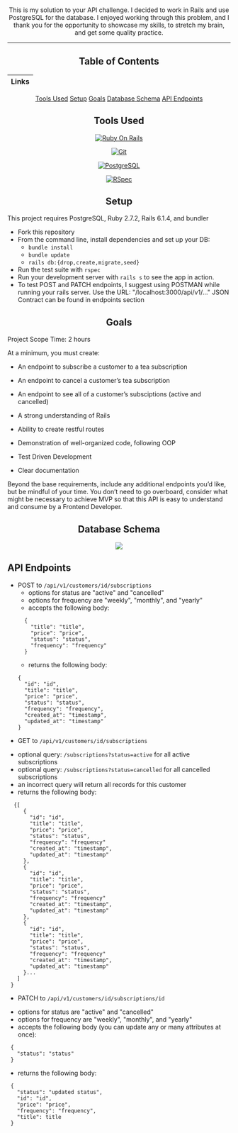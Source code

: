 <div align="center">

<br>

  This is my solution to your API challenge. I decided to work in Rails and use PostgreSQL for the database. I enjoyed working through this problem, and I thank you for the opportunity to showcase my skills, to stretch my brain, and get some quality practice.

---

## Table of Contents
|Links
|--- |
[Tools Used](#tools-used)
[Setup](#setup)
[Goals](#goals)
[Database Schema](#database-schema)
[API Endpoints](#api-endpoints)


## Tools Used

[<img alt="Ruby On Rails" src="https://img.shields.io/badge/RubyOnRails-flat--square?logo=ruby-on-rails&style=for-the-badge&color=black"/>](https://rubyonrails.org/)

[<img alt="Git" src="https://img.shields.io/badge/Git-flat--square?logo=git&style=for-the-badge&color=black"/>](https://git-scm.com/book/en/v2/Getting-Started-First-Time-Git-Setup)

[<img alt="PostgreSQL" src ="https://img.shields.io/badge/Postgres-flat--square?logo=postgres&style=for-the-badge&color=black"/>](https://www.postgresql.org/)

[<img alt="RSpec" src ="https://img.shields.io/badge/RSpec-flat--square?logo=rspec&style=for-the-badge&color=black"/>](https://github.com/rspec/rspec-rails)

</div>

<div align="center">

## Setup

</div>


  This project requires PostgreSQL, Ruby 2.7.2, Rails 6.1.4, and bundler

  * Fork this repository
  * From the command line, install dependencies and set up your DB:
      * `bundle install`
      * `bundle update`
      * `rails db:{drop,create,migrate,seed}`
  * Run the test suite with `rspec`
  * Run your development server with `rails s` to see the app in action.
  * To test POST and PATCH endpoints, I suggest using POSTMAN while running your rails server. Use the URL: "/localhost:3000/api/v1/..." JSON Contract can be found in endpoints section


<div align="center">

## Goals

</div>

 Project Scope Time: 2 hours

 At a minimum, you must create:

- An endpoint to subscribe a customer to a tea subscription
- An endpoint to cancel a customer’s tea subscription
- An endpoint to see all of a customer’s subsciptions (active and cancelled)


- A strong understanding of Rails
- Ability to create restful routes
- Demonstration of well-organized code, following OOP
- Test Driven Development
- Clear documentation

Beyond the base requirements, include any additional endpoints you’d like, but be mindful of your time. You don’t need to go overboard, consider what might be necessary to achieve MVP so that this API is easy to understand and consume by a Frontend Developer.

<div align="center">

## Database Schema

<img src="https://user-images.githubusercontent.com/78382113/149171119-b9007b28-704e-495a-be79-9075ef30a3b8.png">

</div>


## API Endpoints

<div align="left">

* POST to `/api/v1/customers/id/subscriptions`
  - options for status are "active" and "cancelled"
  - options for frequency are "weekly", "monthly", and "yearly"
  - accepts the following body:
  ```
    {
      "title": "title",
      "price": "price",
      "status": "status",
      "frequency": "frequency"
    }
  ```
  - returns the following body:
  ```
  {
    "id": "id",
    "title": "title",
    "price": "price",
    "status": "status",
    "frequency": "frequency",
    "created_at": "timestamp",
    "updated_at": "timestamp"
  }
  ```
* GET to `/api/v1/customers/id/subscriptions`
 - optional query: `/subscriptions?status=active` for all active subscriptions
 - optional query: `/subscriptions?status=cancelled` for all cancelled subscriptions
 - an incorrect query will return all records for this customer
 - returns the following body:
 ```
   {[
      {
        "id": "id",
        "title": "title",
        "price": "price",
        "status": "status",
        "frequency": "frequency"
        "created_at": "timestamp",
        "updated_at": "timestamp"
      },
      {
        "id": "id",
        "title": "title",
        "price": "price",
        "status": "status",
        "frequency": "frequency"
        "created_at": "timestamp",
        "updated_at": "timestamp"
      },
      {
        "id": "id",
        "title": "title",
        "price": "price",
        "status": "status",
        "frequency": "frequency"
        "created_at": "timestamp",
        "updated_at": "timestamp"
      }...
    ]
  }
 ```

 * PATCH to `/api/v1/customers/id/subscriptions/id`
 - options for status are "active" and "cancelled"
 - options for frequency are "weekly", "monthly", and "yearly"
 - accepts the following body (you can update any or many attributes at once):
 ```
  {
    "status": "status"
  }
 ```

 - returns the following body:
 ```
  {
    "status": "updated status",
    "id": "id",
    "price": "price",
    "frequency": "frequency",
    "title": title
  }
 ```
 </div>
